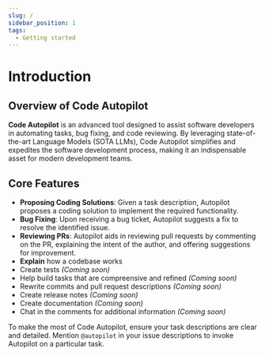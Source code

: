 ```yaml
---
slug: /
sidebar_position: 1
tags: 
  - Getting started
---
```


# Introduction

## Overview of Code Autopilot

**Code Autopilot** is an advanced tool designed to assist software developers in automating tasks, bug fixing, and code reviewing. By leveraging state-of-the-art Language Models (SOTA LLMs), Code Autopilot simplifies and expedites the software development process, making it an indispensable asset for modern development teams.

## Core Features

- **Proposing Coding Solutions**: Given a task description, Autopilot proposes a coding solution to implement the required functionality.
- **Bug Fixing**: Upon receiving a bug ticket, Autopilot suggests a fix to resolve the identified issue.
- **Reviewing PRs**: Autopilot aids in reviewing pull requests by commenting on the PR, explaining the intent of the author, and offering suggestions for improvement.
- **Explain** how a codebase works
- Create tests *(Coming soon)*
- Help build tasks that are compreensive and refined *(Coming soon)*
- Rewrite commits and pull request descriptions *(Coming soon)*
- Create release notes *(Coming soon)*
- Create documentation *(Coming soon)*
- Chat in the comments for additional information *(Coming soon)* 

To make the most of Code Autopilot, ensure your task descriptions are clear and detailed. Mention `@autopilot` in your issue descriptions to invoke Autopilot on a particular task.

